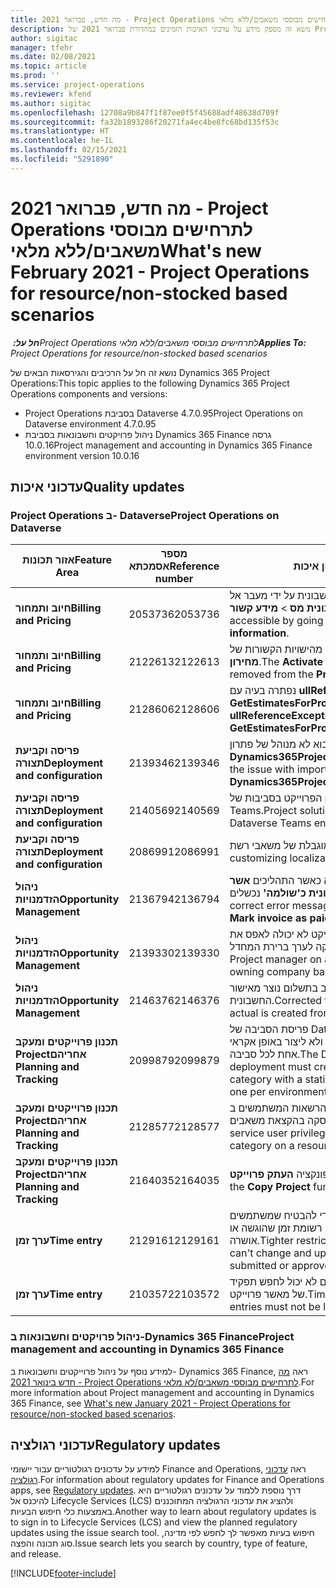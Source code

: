 ```yaml
---
title: מה חדש, פברואר 2021 - Project Operations לתרחישים מבוססי משאבים/ללא מלאי
description: נושא זה מספק מידע על עדכוני האיכות הזמינים במהדורת פברואר 2021 של Project Operations לתרחישים מבוססי משאבים/לא מלאי.
author: sigitac
manager: tfehr
ms.date: 02/08/2021
ms.topic: article
ms.prod: ''
ms.service: project-operations
ms.reviewer: kfend
ms.author: sigitac
ms.openlocfilehash: 12708a9b847f1f87ee0f5f45688adf48638d709f
ms.sourcegitcommit: fa32b1893286f20271fa4ec4be8fc68bd135f53c
ms.translationtype: HT
ms.contentlocale: he-IL
ms.lasthandoff: 02/15/2021
ms.locfileid: "5291890"
---
```

# <a name="whats-new-february-2021---project-operations-for-resourcenon-stocked-based-scenarios"></a><span data-ttu-id="3edb0-103">מה חדש, פברואר 2021 - Project Operations לתרחישים מבוססי משאבים/ללא מלאי</span><span class="sxs-lookup"><span data-stu-id="3edb0-103">What's new February 2021 - Project Operations for resource/non-stocked based scenarios</span></span>

<span data-ttu-id="3edb0-104">_**חל על:** ‏Project Operations לתרחישים מבוססי משאבים/ללא מלאי_</span><span class="sxs-lookup"><span data-stu-id="3edb0-104">_**Applies To:** Project Operations for resource/non-stocked based scenarios_</span></span>

<span data-ttu-id="3edb0-105">נושא זה חל על הרכיבים והגירסאות הבאים של Dynamics 365 Project Operations:</span><span class="sxs-lookup"><span data-stu-id="3edb0-105">This topic applies to the following Dynamics 365 Project Operations components and versions:</span></span>

- <span data-ttu-id="3edb0-106">Project Operations בסביבת Dataverse 4.7.0.95</span><span class="sxs-lookup"><span data-stu-id="3edb0-106">Project Operations on Dataverse environment 4.7.0.95</span></span>
- <span data-ttu-id="3edb0-107">ניהול פרויקטים וחשבונאות בסביבת Dynamics 365 Finance גרסה 10.0.16</span><span class="sxs-lookup"><span data-stu-id="3edb0-107">Project management and accounting in Dynamics 365 Finance environment version 10.0.16</span></span> 

## <a name="quality-updates"></a><span data-ttu-id="3edb0-108">עדכוני איכות</span><span class="sxs-lookup"><span data-stu-id="3edb0-108">Quality updates</span></span>

### <a name="project-operations-on-dataverse"></a><span data-ttu-id="3edb0-109">Project Operations ב- Dataverse</span><span class="sxs-lookup"><span data-stu-id="3edb0-109">Project Operations on Dataverse</span></span>

| <span data-ttu-id="3edb0-110">**אזור תכונות**</span><span class="sxs-lookup"><span data-stu-id="3edb0-110">**Feature Area**</span></span> | <span data-ttu-id="3edb0-111">**מספר אסמכתא**</span><span class="sxs-lookup"><span data-stu-id="3edb0-111">**Reference number**</span></span> | <span data-ttu-id="3edb0-112">**עדכון איכות**</span><span class="sxs-lookup"><span data-stu-id="3edb0-112">**Quality update**</span></span> |
| --- | --- | --- |
| <span data-ttu-id="3edb0-113">**חיוב ותמחור**</span><span class="sxs-lookup"><span data-stu-id="3edb0-113">**Billing and Pricing**</span></span> | <span data-ttu-id="3edb0-114">2053736</span><span class="sxs-lookup"><span data-stu-id="3edb0-114">2053736</span></span> | <span data-ttu-id="3edb0-115">כעת ניתן לגשת לפרטי שורת החשבונית על ידי מעבר אל **חשבונית מס** > **מידע קשור**.</span><span class="sxs-lookup"><span data-stu-id="3edb0-115">Invoice line details are now accessible by going to **Invoice** > **Related information**.</span></span> |
| <span data-ttu-id="3edb0-116">**חיוב ותמחור**</span><span class="sxs-lookup"><span data-stu-id="3edb0-116">**Billing and Pricing**</span></span> | <span data-ttu-id="3edb0-117">2122613</span><span class="sxs-lookup"><span data-stu-id="3edb0-117">2122613</span></span> | <span data-ttu-id="3edb0-118">הפעולות **הפעלה** ו **השבתה** הוסרו מהישויות הקשורות של **מחירון**.</span><span class="sxs-lookup"><span data-stu-id="3edb0-118">The **Activate** and **Deactivate** actions were removed from the **Price List** association entities.</span></span> |
| <span data-ttu-id="3edb0-119">**חיוב ותמחור**</span><span class="sxs-lookup"><span data-stu-id="3edb0-119">**Billing and Pricing**</span></span> | <span data-ttu-id="3edb0-120">2128606</span><span class="sxs-lookup"><span data-stu-id="3edb0-120">2128606</span></span> | <span data-ttu-id="3edb0-121">נפתרה בעיה עם **ullReferenceException** ביישום plug-in **GetEstimatesForProject**.</span><span class="sxs-lookup"><span data-stu-id="3edb0-121">Resolved the issue with **ullReferenceException** in the **GetEstimatesForProject** plug-in.</span></span> |
| <span data-ttu-id="3edb0-122">**פריסה וקביעת תצורה**</span><span class="sxs-lookup"><span data-stu-id="3edb0-122">**Deployment and configuration**</span></span> | <span data-ttu-id="3edb0-123">2139346</span><span class="sxs-lookup"><span data-stu-id="3edb0-123">2139346</span></span> | <span data-ttu-id="3edb0-124">נפתרה בעיה בייבוא לא מנוהל של פתרון **Dynamics365ProjectOperationsDualWrite**.</span><span class="sxs-lookup"><span data-stu-id="3edb0-124">Resolved the issue with importing unmanaged **Dynamics365ProjectOperationsDualWrite** solution.</span></span> |
| <span data-ttu-id="3edb0-125">**פריסה וקביעת תצורה**</span><span class="sxs-lookup"><span data-stu-id="3edb0-125">**Deployment and configuration**</span></span> | <span data-ttu-id="3edb0-126">2140569</span><span class="sxs-lookup"><span data-stu-id="3edb0-126">2140569</span></span> | <span data-ttu-id="3edb0-127">אין להתקין את פתרון הפרוייקט בסביבות של Dataverse Teams.</span><span class="sxs-lookup"><span data-stu-id="3edb0-127">Project solution must not be installed in the Dataverse Teams environments.</span></span> |
| <span data-ttu-id="3edb0-128">**פריסה וקביעת תצורה**</span><span class="sxs-lookup"><span data-stu-id="3edb0-128">**Deployment and configuration**</span></span> | <span data-ttu-id="3edb0-129">2086991</span><span class="sxs-lookup"><span data-stu-id="3edb0-129">2086991</span></span> | <span data-ttu-id="3edb0-130">התאמה לשפות אחרות מוגבלת של משאבי רשת.</span><span class="sxs-lookup"><span data-stu-id="3edb0-130">Restricted customizing localization of web resources.</span></span> |
| <span data-ttu-id="3edb0-131">**ניהול הזדמנויות**</span><span class="sxs-lookup"><span data-stu-id="3edb0-131">**Opportunity Management**</span></span> | <span data-ttu-id="3edb0-132">2136794</span><span class="sxs-lookup"><span data-stu-id="3edb0-132">2136794</span></span> | <span data-ttu-id="3edb0-133">מופיעה הודעת השגיאה הנכונה כאשר התהליכים **אשר חשבונית** או **סמן חשבונית כ'שולמה'** נכשלים.</span><span class="sxs-lookup"><span data-stu-id="3edb0-133">Display the correct error message when the **Confirm invoice** or **Mark invoice as paid** processes fail.</span></span> |
| <span data-ttu-id="3edb0-134">**ניהול הזדמנויות**</span><span class="sxs-lookup"><span data-stu-id="3edb0-134">**Opportunity Management**</span></span> | <span data-ttu-id="3edb0-135">2139330</span><span class="sxs-lookup"><span data-stu-id="3edb0-135">2139330</span></span> | <span data-ttu-id="3edb0-136">החלפה של מנהל הפרוייקט בפרוייקט לא יכולה לאפס את החברה המחזיקה לערך ברירת המחדל.</span><span class="sxs-lookup"><span data-stu-id="3edb0-136">Changing the Project manager on a project must not reset the owning company back to the default value.</span></span> |
| <span data-ttu-id="3edb0-137">**ניהול הזדמנויות**</span><span class="sxs-lookup"><span data-stu-id="3edb0-137">**Opportunity Management**</span></span> | <span data-ttu-id="3edb0-138">2146376</span><span class="sxs-lookup"><span data-stu-id="3edb0-138">2146376</span></span> | <span data-ttu-id="3edb0-139">סכום המס המתוקן בפועל שאינו חייב בתשלום נוצר מאישור החשבונית.</span><span class="sxs-lookup"><span data-stu-id="3edb0-139">Corrected tax amount in a non-chargeable actual is created from invoice confirmation.</span></span> |
| <span data-ttu-id="3edb0-140">**‏‫תכנון פרוייקטים ומעקב אחריהם**</span><span class="sxs-lookup"><span data-stu-id="3edb0-140">**Project Planning and Tracking**</span></span> | <span data-ttu-id="3edb0-141">2099879</span><span class="sxs-lookup"><span data-stu-id="3edb0-141">2099879</span></span> | <span data-ttu-id="3edb0-142">פריסת הסביבה של Dataverse חייבת ליצור קטגוריית ברירת מחדל של עסקאות עם מזהה סטטי ולא ליצור באופן אקראי אחת לכל סביבה.</span><span class="sxs-lookup"><span data-stu-id="3edb0-142">The Dataverse environment deployment must create a default transaction category with a static ID and not randomly generate one per environment.</span></span> |
| <span data-ttu-id="3edb0-143">**‏‫תכנון פרוייקטים ומעקב אחריהם**</span><span class="sxs-lookup"><span data-stu-id="3edb0-143">**Project Planning and Tracking**</span></span> | <span data-ttu-id="3edb0-144">2128577</span><span class="sxs-lookup"><span data-stu-id="3edb0-144">2128577</span></span> | <span data-ttu-id="3edb0-145">תוקנו הרשאות המשתמשים ב- Project Service לעדכון קטגוריית העסקה בהקצאת משאבים.</span><span class="sxs-lookup"><span data-stu-id="3edb0-145">Fixed the Project service user privileges to update the transaction category on a resource assignment.</span></span> |
| <span data-ttu-id="3edb0-146">**‏‫תכנון פרוייקטים ומעקב אחריהם**</span><span class="sxs-lookup"><span data-stu-id="3edb0-146">**Project Planning and Tracking**</span></span> | <span data-ttu-id="3edb0-147">2164035</span><span class="sxs-lookup"><span data-stu-id="3edb0-147">2164035</span></span> | <span data-ttu-id="3edb0-148">תוקנו בעיות בפונקציה **העתק פרוייקט**.</span><span class="sxs-lookup"><span data-stu-id="3edb0-148">Fixed issues with the **Copy Project** function.</span></span> |
| <span data-ttu-id="3edb0-149">**ערך זמן**</span><span class="sxs-lookup"><span data-stu-id="3edb0-149">**Time entry**</span></span> | <span data-ttu-id="3edb0-150">2129161</span><span class="sxs-lookup"><span data-stu-id="3edb0-150">2129161</span></span> | <span data-ttu-id="3edb0-151">הופעלו מגבלות מחמירות יותר כדי להבטיח שמשתמשים אינם יכולים לשנות ולעדכן רשומת זמן שהוגשה או אושרה.</span><span class="sxs-lookup"><span data-stu-id="3edb0-151">Tighter restrictions are applied to ensure users can't change and update a time entry that has been submitted or approved.</span></span> |
| <span data-ttu-id="3edb0-152">**ערך זמן**</span><span class="sxs-lookup"><span data-stu-id="3edb0-152">**Time entry**</span></span> | <span data-ttu-id="3edb0-153">2103572</span><span class="sxs-lookup"><span data-stu-id="3edb0-153">2103572</span></span> | <span data-ttu-id="3edb0-154">אישור זמן לערכי זמן שאינם פרוייקטים לא יכול לחפש תפקיד של מאשר פרוייקט.</span><span class="sxs-lookup"><span data-stu-id="3edb0-154">Time approval for non-project time entries must not be looking for project approver role.</span></span> |

### <a name="project-management-and-accounting-in-dynamics-365-finance"></a><span data-ttu-id="3edb0-155">ניהול פרויקטים וחשבונאות ב-Dynamics 365 Finance</span><span class="sxs-lookup"><span data-stu-id="3edb0-155">Project management and accounting in Dynamics 365 Finance</span></span> 

<span data-ttu-id="3edb0-156">למידע נוסף על ניהול פרוייקטים וחשבונאות ב- Dynamics 365 Finance, ראה [מה חדש בינואר 2021 - Project Operations לתרחישים מבוססי משאבים/לא מלאי](whats-new-jan-2021-resource-based.md).</span><span class="sxs-lookup"><span data-stu-id="3edb0-156">For more information about Project management and accounting in Dynamics 365 Finance, see [What's new January 2021 - Project Operations for resource/non-stocked based scenarios](whats-new-jan-2021-resource-based.md).</span></span>


## <a name="regulatory-updates"></a><span data-ttu-id="3edb0-157">עדכוני רגולציה</span><span class="sxs-lookup"><span data-stu-id="3edb0-157">Regulatory updates</span></span>

<span data-ttu-id="3edb0-158">למידע על עדכונים רגולטוריים עבור יישומי Finance and Operations, ראה [עדכוני רגולציה](https://docs.microsoft.com/dynamics365/finance/localizations/regulatory-updates).</span><span class="sxs-lookup"><span data-stu-id="3edb0-158">For information about regulatory updates for Finance and Operations apps, see [Regulatory updates](https://docs.microsoft.com/dynamics365/finance/localizations/regulatory-updates).</span></span> <span data-ttu-id="3edb0-159">דרך נוספת ללמוד על עדכונים רגולטוריים היא להיכנס אל Lifecycle Services‏ (LCS) ולהציג את עדכוני הרגולציה המתוכננים באמצעות כלי חיפוש הבעיות.</span><span class="sxs-lookup"><span data-stu-id="3edb0-159">Another way to learn about regulatory updates is to sign in to Lifecycle Services (LCS) and view the planned regulatory updates using the issue search tool.</span></span> <span data-ttu-id="3edb0-160">חיפוש בעיות מאפשר לך לחפש לפי מדינה, סוג תכונה והפצה.</span><span class="sxs-lookup"><span data-stu-id="3edb0-160">Issue search lets you search by country, type of feature, and release.</span></span>


[!INCLUDE[footer-include](../includes/footer-banner.md)]